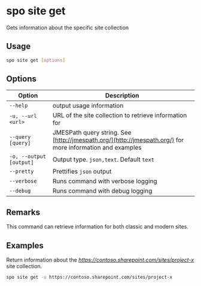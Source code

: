 # spo site get

Gets information about the specific site collection

## Usage

```sh
spo site get [options]
```

## Options

Option|Description
------|-----------
`--help`|output usage information
`-u, --url <url>`|URL of the site collection to retrieve information for
`--query [query]`|JMESPath query string. See [http://jmespath.org/](http://jmespath.org/) for more information and examples
`-o, --output [output]`|Output type. `json,text`. Default `text`
`--pretty`|Prettifies `json` output
`--verbose`|Runs command with verbose logging
`--debug`|Runs command with debug logging

## Remarks

This command can retrieve information for both classic and modern sites.

## Examples

Return information about the _https://contoso.sharepoint.com/sites/project-x_ site collection.

```sh
spo site get -u https://contoso.sharepoint.com/sites/project-x
```
